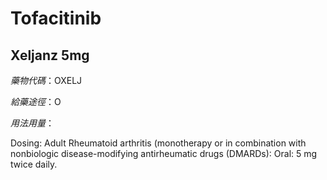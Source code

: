 # Tofacitinib

## Xeljanz 5mg

*藥物代碼*：OXELJ

*給藥途徑*：O

*用法用量*：

Dosing: Adult Rheumatoid arthritis (monotherapy or in combination with nonbiologic disease-modifying antirheumatic drugs (DMARDs): Oral: 5 mg twice daily.

